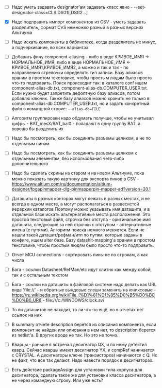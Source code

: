  - [ ] Надо уметь задавать designator'ам задавать класс явно - --set-designator-class=CLS:DSG1[,DSG2...]
 - [X] Надо подправить импорт компонентов из CSV - уметь задавать разделитель, формат CVS немножко разный в разных версиях Альтиума
 - [ ] Надо искать компоненты в библиотеке, когда разделитель не минус, а подчеркивание, во всех вариантах
 - [ ] Добавить фичу component-aliasing - либо в виде КРИВОЕ_ИМЯ -> НОРМАЛЬНОЕ_ИМЯ, либо в виде НОРМАЛЬНОЕ_ИМЯ <- КРИВОЕ_ИМЯ1,КРИВОЕ_ИМЯ2, 
       а можно и так и так - по направлению стрелочки определять тип записи.
       Базу алиасов храним в простом текстовике, чтобы простым людям было просто что-то подправить.
       Поиск происходит так: в каталоге conf ищем component-alias-db.txt, component-alias-db.COMPUTER_USER.txt. 
       Если нужно будет запретить дефолтную базу алиасов, потом добавлю ключик.
       Также базу алиасов можно хранить не только в component-alias-db.COMPUTER_USER.txt, но и задать конкретный файл в командной строке: `--alias-db=FILE`
 - [ ] Алгоритм группировки надо обдумать получше, чтобы не учитывал цифры - BAT_mesX/BAT_balX - попадают в одну группу BAT, а хорошо бы разделить их
 - [ ] Надо бы посмотреть, как бы соединять разъемы целиком, а не по отдельным пинам
 - [ ] Надо бы посмотреть, как бы соединять разъемы целиком к отдельным элементам, без использования чего-либо дополнительного
 - [ ] Надо бы сделать скрины на старом и на новом Альтиуме, пока можно показать такую картинку для экспорта пинов в CSV - 
       https://www.altium.com/ru/documentation/altium-designer/fpgapinmapper-dlg-pinmapperpin-mapper-ad?version=20.1
 - [ ] Даташиты в разных конторах могут лежать в разных местах, и не всегда в одном месте, а могут располагаться в развесистой иерархии каталогов
       Поэтому можно указывать имя даташита, и в отдельной базе искать альтернативные места расположения.
       Это простой текстовый файл, строчка без отступа - оригинальное имя даташита, следующие за ней строчки с отступом - алтернативные имена (с путями).
       Алгоритм поиска немного меняется. Если не нашли такой даташит/рефман/итп по путям, которые заданы в конфиге, ищем alter базе.
       Базу datashit-mapping'а храним в простом текстовике, чтобы простым людям было просто что-то подправить.
 - [ ] Отчет MCU connections - сортировать пины не по строкам, а как числа
 - [ ] Бага - ссылки Datasheet/RefMan/etc идут слитно как между собой, так и с остальным текстом
 - [ ] Бага - ссылки на даташиты в файловой системе надо делать как URL вида 'file://' - и обратные вындовые слеши заменять на юниксовые - 
       https://ru.wikipedia.org/wiki/File_(%D1%81%D1%85%D0%B5%D0%BC%D0%B0_URI) - file:///c:/WINDOWS/clock.avi
 - [ ] То ли даташитов не находит, то ли что-то ещё, но в отчетах нет ссылок на них
 - [ ] В summary отчете description берется из описания компонента, если компонент не найден или описания в нем нет, то description берется из netlist'а. 
       В других вроде не так. Но это не точно.
 - [ ] Кварцы - раньше я встречал десигнатор QX, и по нему детектил кварц. Сейчас кварцы имеют десигнатор YX, и compRef начинается с CRYSTAL. 
       А десигнаторы ключе (транзисторов) начинаются с Q. Но не факт, что все так делают. Надо навести порядок в десигнаторах.
 - [ ] Есть действие packageAssign для установки типа корпуса для десигнатора, сделать такое же для установки класса десигнатора, а не через 
       командную строку. Или уже есть?

